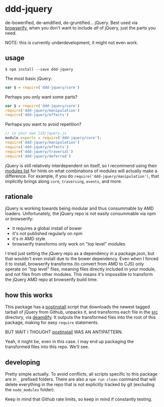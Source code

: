 
ddd-jquery
==========

de-bowerified, de-amdified, de-gruntified... jQuery. Best used via [browserify][], when you don't want to include _all_ of jQuery, just the parts you need.

NOTE: this is currently underdevelopment, it might not even work.

[browserify]: https://github.com/substack/node-browserify

usage
-----

````
$ npm install --save ddd-jquery
````

The most basic jQuery:

````js
var $ = require('ddd-jquery/core')
````

Perhaps you only want some parts?

````js
var $ = require('ddd-jquery/core')
require('ddd-jquery/manipulation')
require('ddd-jquery/effects')
````

Perhaps you want to avoid repetition?

````js
// in your own lib/jquery.js
module.exports = require('ddd-jquery/core');
require('ddd-jquery/manipulation')
require('ddd-jquery/effects')
require('ddd-jquery/traversal')
require('ddd-jquery/deferred')
````

jQuery is still relatively interdependent on itself, so I recommend using their [modules list][] for hints on what combinations of modules will actually make a difference. For example, if you do `require('ddd-jquery/manipulation')`, that implicitly brings along `core`, `traversing`, `events`, and more.

[modules list]: https://github.com/jquery/jquery#modules

rationale
---------

jQuery is working towards being modular and thus consummable by AMD loaders. Unfortunately, the jQuery repo is not easily consummable via npm or browserify:

* it requires a global install of bower
* it's not published regularly on npm
* it's in AMD style
* browserify transforms only work on "top level" modules

I tried just setting the jQuery repo as a dependency in a package.json, but that wouldn't even install due to the bower dependency. Even when I forced it to install, browserify transforms (to convert from AMD to CJS) only operate on "top level" files, meaning files directly included in your module, and not files from other modules. This means it's impossible to transform the jQuery AMD repo at browserify build time.

[deamdify]: https://github.com/jaredhanson/deamdify

how this works
--------------

This package has a [postinstall][] script that downloads the newest tagged tarball of jQuery from Github, unpacks it, and transforms each file in the [src][] directory, via [deamdify][]. It outputs the transformed files into the root of this package, making for easy `require` statements.

BUT WAIT I THOUGHT [postinstall][] WAS AN ANTIPATTERN.

Yeah, it might be, even in this case. I may end up packaging the transformed files into this repo. We'll see.

[postinstall]: https://npmjs.org/doc/misc/npm-scripts.html
[src]: https://github.com/jquery/jquery/tree/master/src

developing
----------

Pretty simple actually. To avoid conflicts, all scripts specific to this package are in `_` prefixed folders. There are also a `npm run clean` command that will delete everything in the repo that is not explicitly tracked by git (excluding the `node_modules` folder).

Keep in mind that Github rate limits, so keep in mind if constantly testing.


